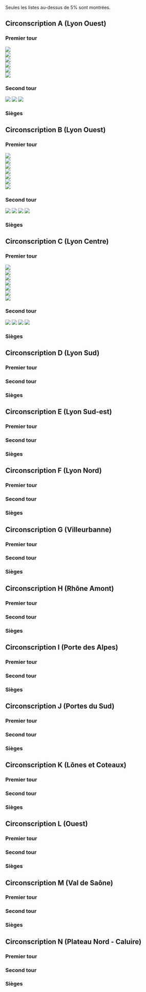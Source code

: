 Seules les listes au-dessus de 5% sont montrées.

## Circonscription A (Lyon Ouest)
### Premier tour
![](https://placehold.it/255x15/00C000/000000?text=+)<br>
![](https://placehold.it/233x15/FFEB00/000000?text=+)<br>
![](https://placehold.it/193x15/FAC577/000000?text=+)<br>
![](https://placehold.it/97x15/0066CC/000000?text=+)<br>
![](https://placehold.it/77x15/CC2443/000000?text=+)<br>
![](https://placehold.it/60x15/0D378A/000000?text=+)<br>

### Second tour
![](https://placehold.it/15x15/00C000/000000?text=+)
![](https://placehold.it/15x15/FFEB00/000000?text=+)
![](https://placehold.it/15x15/FAC577/000000?text=+)

### Sièges

## Circonscription B (Lyon Ouest)
### Premier tour
![](https://placehold.it/270x15/00C000/000000?text=+)<br>
![](https://placehold.it/208x15/FAC577/000000?text=+)<br>
![](https://placehold.it/132x15/FFEB00/000000?text=+)<br>
![](https://placehold.it/129x15/CC2443/000000?text=+)<br>
![](https://placehold.it/84x15/0066CC/000000?text=+)<br>
![](https://placehold.it/67x15/FAC577/000000?text=+)<br>
![](https://placehold.it/59x15/FF8080/000000?text=+)<br>
### Second tour
![](https://placehold.it/15x15/00C000/000000?text=+)
![](https://placehold.it/15x15/FAC577/000000?text=+)
![](https://placehold.it/15x15/FFEB00/000000?text=+)
![](https://placehold.it/15x15/CC2443/000000?text=+)
### Sièges

## Circonscription C (Lyon Centre)
### Premier tour
![](https://placehold.it/327x15/00C000/000000?text=+)<br>
![](https://placehold.it/174x15/FFEB00/000000?text=+)<br>
![](https://placehold.it/159x15/FAC577/000000?text=+)<br>
![](https://placehold.it/121x15/CC2443/000000?text=+)<br>
![](https://placehold.it/75x15/0066CC/000000?text=+)<br>
![](https://placehold.it/57x15/FF8080/000000?text=+)<br>
![](https://placehold.it/56x15/0D378A/000000?text=+)<br>
### Second tour
![](https://placehold.it/15x15/00C000/000000?text=+)
![](https://placehold.it/15x15/FFEB00/000000?text=+)
![](https://placehold.it/15x15/FAC577/000000?text=+)
![](https://placehold.it/15x15/CC2443/000000?text=+)
### Sièges

## Circonscription D (Lyon Sud)
### Premier tour
### Second tour
### Sièges

## Circonscription E (Lyon Sud-est)
### Premier tour
### Second tour
### Sièges

## Circonscription F (Lyon Nord)
### Premier tour
### Second tour
### Sièges

## Circonscription G (Villeurbanne)
### Premier tour
### Second tour
### Sièges

## Circonscription H (Rhône Amont)
### Premier tour
### Second tour
### Sièges

## Circonscription I (Porte des Alpes)
### Premier tour
### Second tour
### Sièges

## Circonscription J (Portes du Sud)
### Premier tour
### Second tour
### Sièges

## Circonscription K (Lônes et Coteaux)
### Premier tour
### Second tour
### Sièges

## Circonscription L (Ouest)
### Premier tour
### Second tour
### Sièges

## Circonscription M (Val de Saône)
### Premier tour
### Second tour
### Sièges

## Circonscription N (Plateau Nord - Caluire)
### Premier tour
### Second tour
### Sièges
